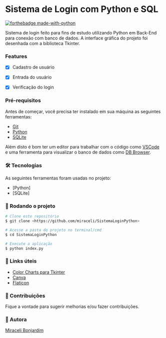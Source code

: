 # Sistema de Login com Python e SQL

[![forthebadge made-with-python](http://ForTheBadge.com/images/badges/made-with-python.svg)](https://www.python.org/)


Sistema de login feito para fins de estudo utilizando Python em Back-End para conexão com banco de dados. A interface gráfica do projeto foi desenhada com a biblioteca Tkinter.


### Features

- [x] Cadastro de usuário
- [x] Entrada do usuário
- [x] Verificação do login


### Pré-requisitos

Antes de começar, você precisa ter instalado em sua máquina as seguintes ferramentas:
- [Git](https://git-scm.com)
- [Python](https://www.python.org/downloads/)
- [SQLite](https://www.sqlite.org/download.html)
 
Além disto é bom ter um editor para trabalhar com o código como [VSCode](https://code.visualstudio.com/) e uma ferramenta para visualizar o banco de dados como [DB Browser](https://sqlitebrowser.org/dl/).

### 🛠 Tecnologias

As seguintes ferramentas foram usadas no projeto:

- [Python]
- [SQLite]

### 🎲 Rodando o projeto

```bash
# Clone este repositório
$ git clone <https://github.com/miraceli/SistemaLoginPython>

# Acesse a pasta do projeto no terminal/cmd
$ cd SistemaLoginPython

# Execute a aplicação 
$ python index.py
```

### 🚧 Links úteis

   * [Color Charts para Tkinter](http://www.science.smith.edu/dftwiki/index.php/Color_Charts_for_TKinter)
   * [Canva](https://canva.com)
   * [Flaticon](https://www.flaticon.com/br/)

### 🔧 Contribuições
Fique a vontade para sugerir melhorias e/ou fazer contribuições.

### 🎯 Autora
[Miraceli Bonjardim](https://linkedin.com/in/miraceli)

